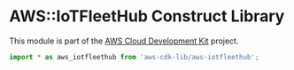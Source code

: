 # AWS::IoTFleetHub Construct Library


This module is part of the [AWS Cloud Development Kit](https://github.com/aws/aws-cdk) project.

```ts nofixture
import * as aws_iotfleethub from 'aws-cdk-lib/aws-iotfleethub';
```
